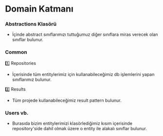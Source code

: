 ﻿# Domain Katmanı

### Abstractions Klasörü
- İçinde abstract sınıflarımızı tuttuğumuz diğer sınıflara miras verecek olan sınıflar bulunur.

### Common
1️⃣ Repositories
- İçerisinde tüm entitylerimiz için kullanabileceğimiz db işlemlerini yapan sınıflarımız bulunur.

2️⃣ Results
- Tüm projede kullanabileceğimiz result pattern bulunur.

### Users vb.
- Burasıda bizim entitylerimizi klasörlediğimiz kısım içerisinde repository'side dahil olmak üzere o entity ile alakalı sınıflar bulunur.